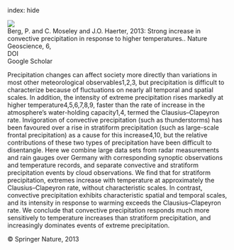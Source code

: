 index: hide

<div class="Citation">
    <div class="Citation-thumb CitationThumb-linked"  data-href="https://doi.org/10.1038/ngeo1731">
      <img src="https://static.claimspace.cloud/climate-study-static/refs/thumbs/11/Berg_et_al_2013-thumb.png" />
    </div>

  <div class="Citation-body">
    <div class="Citation-text">Berg, P. and C. Moseley and J.O. Haerter, 2013: Strong increase in convective precipitation in response to higher temperatures.. <span class="Article-journal">Nature Geoscience, </span><span class="Article-volume">6, </span></div>
    <div class="Citation-links">
      <div class="CitationLink" data-href="https://doi.org/10.1038/ngeo1731">
        <div class="CitationLink-icon CitationLink-Doi"></div>
        <div class="CitationLink-text">DOI</div>
      </div>
      <div class="CitationLink" data-href="https://scholar.google.com/scholar?q=10.1038/ngeo1731">
        <div class="CitationLink-icon CitationLink-Scholar"></div>
        <div class="CitationLink-text">Google Scholar</div>
      </div>
    </div>
  </div>
</div>

Precipitation changes can affect society more directly than variations in most other meteorological observables1,2,3, but precipitation is difficult to characterize because of fluctuations on nearly all temporal and spatial scales. In addition, the intensity of extreme precipitation rises markedly at higher temperature4,5,6,7,8,9, faster than the rate of increase in the atmosphere’s water-holding capacity1,4, termed the Clausius–Clapeyron rate. Invigoration of convective precipitation (such as thunderstorms) has been favoured over a rise in stratiform precipitation (such as large-scale frontal precipitation) as a cause for this increase4,10, but the relative contributions of these two types of precipitation have been difficult to disentangle. Here we combine large data sets from radar measurements and rain gauges over Germany with corresponding synoptic observations and temperature records, and separate convective and stratiform precipitation events by cloud observations. We find that for stratiform precipitation, extremes increase with temperature at approximately the Clausius–Clapeyron rate, without characteristic scales. In contrast, convective precipitation exhibits characteristic spatial and temporal scales, and its intensity in response to warming exceeds the Clausius–Clapeyron rate. We conclude that convective precipitation responds much more sensitively to temperature increases than stratiform precipitation, and increasingly dominates events of extreme precipitation.

<div class="Citation-copy">
&copy; Springer Nature, 2013
</div>